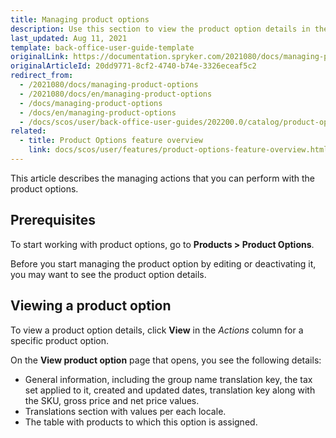 ```yaml
---
title: Managing product options
description: Use this section to view the product option details in the Back Office.
last_updated: Aug 11, 2021
template: back-office-user-guide-template
originalLink: https://documentation.spryker.com/2021080/docs/managing-product-options
originalArticleId: 20dd9771-8cf2-4740-b74e-3326eceaf5c2
redirect_from:
  - /2021080/docs/managing-product-options
  - /2021080/docs/en/managing-product-options
  - /docs/managing-product-options
  - /docs/en/managing-product-options
  - /docs/scos/user/back-office-user-guides/202200.0/catalog/product-options/managing-product-options.html
related:
  - title: Product Options feature overview
    link: docs/scos/user/features/product-options-feature-overview.html
---
```


This article describes the managing actions that you can perform with the product options.

## Prerequisites

To start working with product options, go to **Products&nbsp;<span aria-label="and then">></span> Product Options**.

Before you start managing the product option by editing or deactivating it, you may want to see the product option details.

## Viewing a product option

To view a product option details, click **View** in the _Actions_ column for a specific product option.

On the **View product option** page that opens, you see the following details:
* General information, including the group name translation key, the tax set applied to it, created and updated dates, translation key along with the SKU, gross price and net price values.
* Translations section with values per each locale.
* The table with products to which this option is assigned.
